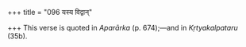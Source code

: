 +++
title = "096 यस्य विद्वान्"

+++
This verse is quoted in *Aparārka* (p. 674);—and in *Kṛtyakalpataru*
(35b).


